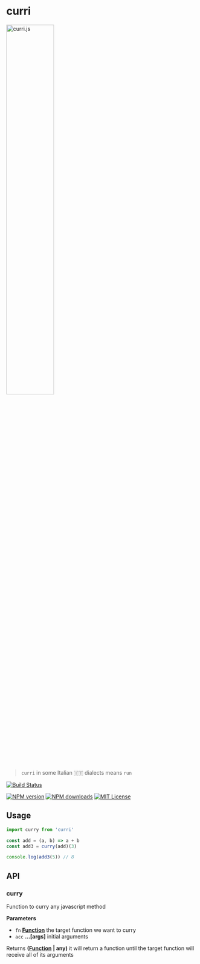 # curri

<img alt="curri.js" src="https://cdn.rawgit.com/GianlucaGuarini/curri/master/curri.gif" width="50%"/>

> `curri` in some Italian :it: dialects means `run`

[![Build Status][travis-image]][travis-url]

[![NPM version][npm-version-image]][npm-url]
[![NPM downloads][npm-downloads-image]][npm-url]
[![MIT License][license-image]][license-url]

## Usage

```js
import curry from 'curri'

const add = (a, b) => a + b
const add3 = curry(add)(3)

console.log(add3(5)) // 8
```

[travis-image]: https://img.shields.io/travis/GianlucaGuarini/curri.svg?style=flat-square

[travis-url]: https://travis-ci.org/GianlucaGuarini/curri

[license-image]: http://img.shields.io/badge/license-MIT-000000.svg?style=flat-square

[license-url]: LICENSE

[npm-version-image]: http://img.shields.io/npm/v/curri.svg?style=flat-square

[npm-downloads-image]: http://img.shields.io/npm/dm/curri.svg?style=flat-square

[npm-url]: https://npmjs.org/package/curri

## API

<!-- Generated by documentation.js. Update this documentation by updating the source code. -->

### curry

Function to curry any javascript method

**Parameters**

-   `fn` **[Function](https://developer.mozilla.org/en-US/docs/Web/JavaScript/Reference/Statements/function)** the target function we want to curry
-   `acc` **...\[args]** initial arguments

Returns **([Function](https://developer.mozilla.org/en-US/docs/Web/JavaScript/Reference/Statements/function) | any)** it will return a function until the target function
                      will receive all of its arguments
